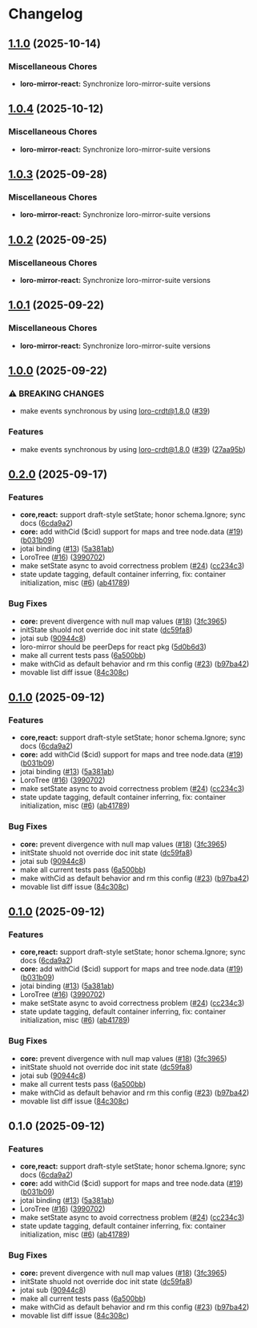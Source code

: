 # Changelog

## [1.1.0](https://github.com/loro-dev/loro-mirror/compare/loro-mirror-react-v1.0.4...loro-mirror-react-v1.1.0) (2025-10-14)


### Miscellaneous Chores

* **loro-mirror-react:** Synchronize loro-mirror-suite versions

## [1.0.4](https://github.com/loro-dev/loro-mirror/compare/loro-mirror-react-v1.0.3...loro-mirror-react-v1.0.4) (2025-10-12)


### Miscellaneous Chores

* **loro-mirror-react:** Synchronize loro-mirror-suite versions

## [1.0.3](https://github.com/loro-dev/loro-mirror/compare/loro-mirror-react-v1.0.2...loro-mirror-react-v1.0.3) (2025-09-28)

### Miscellaneous Chores

- **loro-mirror-react:** Synchronize loro-mirror-suite versions

## [1.0.2](https://github.com/loro-dev/loro-mirror/compare/loro-mirror-react-v1.0.1...loro-mirror-react-v1.0.2) (2025-09-25)

### Miscellaneous Chores

- **loro-mirror-react:** Synchronize loro-mirror-suite versions

## [1.0.1](https://github.com/loro-dev/loro-mirror/compare/loro-mirror-react-v1.0.0...loro-mirror-react-v1.0.1) (2025-09-22)

### Miscellaneous Chores

- **loro-mirror-react:** Synchronize loro-mirror-suite versions

## [1.0.0](https://github.com/loro-dev/loro-mirror/compare/loro-mirror-react-v0.2.0...loro-mirror-react-v1.0.0) (2025-09-22)

### ⚠ BREAKING CHANGES

- make events synchronous by using loro-crdt@1.8.0 ([#39](https://github.com/loro-dev/loro-mirror/issues/39))

### Features

- make events synchronous by using loro-crdt@1.8.0 ([#39](https://github.com/loro-dev/loro-mirror/issues/39)) ([27aa95b](https://github.com/loro-dev/loro-mirror/commit/27aa95ba135e56ee3e3f56fb7f1a18cf448938f7))

## [0.2.0](https://github.com/loro-dev/loro-mirror/compare/loro-mirror-react-v0.1.1...loro-mirror-react-v0.2.0) (2025-09-17)

### Features

- **core,react:** support draft-style setState; honor schema.Ignore; sync docs ([6cda9a2](https://github.com/loro-dev/loro-mirror/commit/6cda9a2c46b957005f13372c34f4063fc1de197a))
- **core:** add withCid ($cid) support for maps and tree node.data ([#19](https://github.com/loro-dev/loro-mirror/issues/19)) ([b031b09](https://github.com/loro-dev/loro-mirror/commit/b031b096ecb4c4db54529bfd2a9b04c49ba9b0c0))
- jotai binding ([#13](https://github.com/loro-dev/loro-mirror/issues/13)) ([5a381ab](https://github.com/loro-dev/loro-mirror/commit/5a381abd96e2c77f7f56bb6735d7e60a5f5edd6d))
- LoroTree ([#16](https://github.com/loro-dev/loro-mirror/issues/16)) ([3990702](https://github.com/loro-dev/loro-mirror/commit/399070207f8c408c4f381ac5303b6ff0dd7acfa3))
- make setState async to avoid correctness problem ([#24](https://github.com/loro-dev/loro-mirror/issues/24)) ([cc234c3](https://github.com/loro-dev/loro-mirror/commit/cc234c3a1648704b5b44427e0728514cb7fa4832))
- state update tagging, default container inferring, fix: container initialization, misc ([#6](https://github.com/loro-dev/loro-mirror/issues/6)) ([ab41789](https://github.com/loro-dev/loro-mirror/commit/ab41789358b5679c1d8417da1a9597386b910ae8))

### Bug Fixes

- **core:** prevent divergence with null map values ([#18](https://github.com/loro-dev/loro-mirror/issues/18)) ([3fc3965](https://github.com/loro-dev/loro-mirror/commit/3fc3965d02851e64903aab1ff119f69111342861))
- initState shuold not override doc init state ([dc59fa8](https://github.com/loro-dev/loro-mirror/commit/dc59fa8975313afa49ebad1097a946c01b981b57))
- jotai sub ([90944c8](https://github.com/loro-dev/loro-mirror/commit/90944c8b2d399dd781fe73f1b591567e25cecd11))
- loro-mirror should be peerDeps for react pkg ([5d0b6d3](https://github.com/loro-dev/loro-mirror/commit/5d0b6d3753ba9ecd2cebfcb6d869e1b10cafb134))
- make all current tests pass ([6a500bb](https://github.com/loro-dev/loro-mirror/commit/6a500bbb1419467fe48a3067b9e7428485697e1a))
- make withCid as default behavior and rm this config ([#23](https://github.com/loro-dev/loro-mirror/issues/23)) ([b97ba42](https://github.com/loro-dev/loro-mirror/commit/b97ba4209ae0057c940927bee9c279bb1327302f))
- movable list diff issue ([84c308c](https://github.com/loro-dev/loro-mirror/commit/84c308c7392b96885d522729a18c24e09de70f36))

## [0.1.0](https://github.com/loro-dev/loro-mirror/compare/loro-mirror-react-v0.1.0...loro-mirror-react-v0.1.0) (2025-09-12)

### Features

- **core,react:** support draft-style setState; honor schema.Ignore; sync docs ([6cda9a2](https://github.com/loro-dev/loro-mirror/commit/6cda9a2c46b957005f13372c34f4063fc1de197a))
- **core:** add withCid ($cid) support for maps and tree node.data ([#19](https://github.com/loro-dev/loro-mirror/issues/19)) ([b031b09](https://github.com/loro-dev/loro-mirror/commit/b031b096ecb4c4db54529bfd2a9b04c49ba9b0c0))
- jotai binding ([#13](https://github.com/loro-dev/loro-mirror/issues/13)) ([5a381ab](https://github.com/loro-dev/loro-mirror/commit/5a381abd96e2c77f7f56bb6735d7e60a5f5edd6d))
- LoroTree ([#16](https://github.com/loro-dev/loro-mirror/issues/16)) ([3990702](https://github.com/loro-dev/loro-mirror/commit/399070207f8c408c4f381ac5303b6ff0dd7acfa3))
- make setState async to avoid correctness problem ([#24](https://github.com/loro-dev/loro-mirror/issues/24)) ([cc234c3](https://github.com/loro-dev/loro-mirror/commit/cc234c3a1648704b5b44427e0728514cb7fa4832))
- state update tagging, default container inferring, fix: container initialization, misc ([#6](https://github.com/loro-dev/loro-mirror/issues/6)) ([ab41789](https://github.com/loro-dev/loro-mirror/commit/ab41789358b5679c1d8417da1a9597386b910ae8))

### Bug Fixes

- **core:** prevent divergence with null map values ([#18](https://github.com/loro-dev/loro-mirror/issues/18)) ([3fc3965](https://github.com/loro-dev/loro-mirror/commit/3fc3965d02851e64903aab1ff119f69111342861))
- initState shuold not override doc init state ([dc59fa8](https://github.com/loro-dev/loro-mirror/commit/dc59fa8975313afa49ebad1097a946c01b981b57))
- jotai sub ([90944c8](https://github.com/loro-dev/loro-mirror/commit/90944c8b2d399dd781fe73f1b591567e25cecd11))
- make all current tests pass ([6a500bb](https://github.com/loro-dev/loro-mirror/commit/6a500bbb1419467fe48a3067b9e7428485697e1a))
- make withCid as default behavior and rm this config ([#23](https://github.com/loro-dev/loro-mirror/issues/23)) ([b97ba42](https://github.com/loro-dev/loro-mirror/commit/b97ba4209ae0057c940927bee9c279bb1327302f))
- movable list diff issue ([84c308c](https://github.com/loro-dev/loro-mirror/commit/84c308c7392b96885d522729a18c24e09de70f36))

## [0.1.0](https://github.com/loro-dev/loro-mirror/compare/loro-mirror-react-v0.1.0...loro-mirror-react-v0.1.0) (2025-09-12)

### Features

- **core,react:** support draft-style setState; honor schema.Ignore; sync docs ([6cda9a2](https://github.com/loro-dev/loro-mirror/commit/6cda9a2c46b957005f13372c34f4063fc1de197a))
- **core:** add withCid ($cid) support for maps and tree node.data ([#19](https://github.com/loro-dev/loro-mirror/issues/19)) ([b031b09](https://github.com/loro-dev/loro-mirror/commit/b031b096ecb4c4db54529bfd2a9b04c49ba9b0c0))
- jotai binding ([#13](https://github.com/loro-dev/loro-mirror/issues/13)) ([5a381ab](https://github.com/loro-dev/loro-mirror/commit/5a381abd96e2c77f7f56bb6735d7e60a5f5edd6d))
- LoroTree ([#16](https://github.com/loro-dev/loro-mirror/issues/16)) ([3990702](https://github.com/loro-dev/loro-mirror/commit/399070207f8c408c4f381ac5303b6ff0dd7acfa3))
- make setState async to avoid correctness problem ([#24](https://github.com/loro-dev/loro-mirror/issues/24)) ([cc234c3](https://github.com/loro-dev/loro-mirror/commit/cc234c3a1648704b5b44427e0728514cb7fa4832))
- state update tagging, default container inferring, fix: container initialization, misc ([#6](https://github.com/loro-dev/loro-mirror/issues/6)) ([ab41789](https://github.com/loro-dev/loro-mirror/commit/ab41789358b5679c1d8417da1a9597386b910ae8))

### Bug Fixes

- **core:** prevent divergence with null map values ([#18](https://github.com/loro-dev/loro-mirror/issues/18)) ([3fc3965](https://github.com/loro-dev/loro-mirror/commit/3fc3965d02851e64903aab1ff119f69111342861))
- initState shuold not override doc init state ([dc59fa8](https://github.com/loro-dev/loro-mirror/commit/dc59fa8975313afa49ebad1097a946c01b981b57))
- jotai sub ([90944c8](https://github.com/loro-dev/loro-mirror/commit/90944c8b2d399dd781fe73f1b591567e25cecd11))
- make all current tests pass ([6a500bb](https://github.com/loro-dev/loro-mirror/commit/6a500bbb1419467fe48a3067b9e7428485697e1a))
- make withCid as default behavior and rm this config ([#23](https://github.com/loro-dev/loro-mirror/issues/23)) ([b97ba42](https://github.com/loro-dev/loro-mirror/commit/b97ba4209ae0057c940927bee9c279bb1327302f))
- movable list diff issue ([84c308c](https://github.com/loro-dev/loro-mirror/commit/84c308c7392b96885d522729a18c24e09de70f36))

## 0.1.0 (2025-09-12)

### Features

- **core,react:** support draft-style setState; honor schema.Ignore; sync docs ([6cda9a2](https://github.com/loro-dev/loro-mirror/commit/6cda9a2c46b957005f13372c34f4063fc1de197a))
- **core:** add withCid ($cid) support for maps and tree node.data ([#19](https://github.com/loro-dev/loro-mirror/issues/19)) ([b031b09](https://github.com/loro-dev/loro-mirror/commit/b031b096ecb4c4db54529bfd2a9b04c49ba9b0c0))
- jotai binding ([#13](https://github.com/loro-dev/loro-mirror/issues/13)) ([5a381ab](https://github.com/loro-dev/loro-mirror/commit/5a381abd96e2c77f7f56bb6735d7e60a5f5edd6d))
- LoroTree ([#16](https://github.com/loro-dev/loro-mirror/issues/16)) ([3990702](https://github.com/loro-dev/loro-mirror/commit/399070207f8c408c4f381ac5303b6ff0dd7acfa3))
- make setState async to avoid correctness problem ([#24](https://github.com/loro-dev/loro-mirror/issues/24)) ([cc234c3](https://github.com/loro-dev/loro-mirror/commit/cc234c3a1648704b5b44427e0728514cb7fa4832))
- state update tagging, default container inferring, fix: container initialization, misc ([#6](https://github.com/loro-dev/loro-mirror/issues/6)) ([ab41789](https://github.com/loro-dev/loro-mirror/commit/ab41789358b5679c1d8417da1a9597386b910ae8))

### Bug Fixes

- **core:** prevent divergence with null map values ([#18](https://github.com/loro-dev/loro-mirror/issues/18)) ([3fc3965](https://github.com/loro-dev/loro-mirror/commit/3fc3965d02851e64903aab1ff119f69111342861))
- initState shuold not override doc init state ([dc59fa8](https://github.com/loro-dev/loro-mirror/commit/dc59fa8975313afa49ebad1097a946c01b981b57))
- jotai sub ([90944c8](https://github.com/loro-dev/loro-mirror/commit/90944c8b2d399dd781fe73f1b591567e25cecd11))
- make all current tests pass ([6a500bb](https://github.com/loro-dev/loro-mirror/commit/6a500bbb1419467fe48a3067b9e7428485697e1a))
- make withCid as default behavior and rm this config ([#23](https://github.com/loro-dev/loro-mirror/issues/23)) ([b97ba42](https://github.com/loro-dev/loro-mirror/commit/b97ba4209ae0057c940927bee9c279bb1327302f))
- movable list diff issue ([84c308c](https://github.com/loro-dev/loro-mirror/commit/84c308c7392b96885d522729a18c24e09de70f36))

